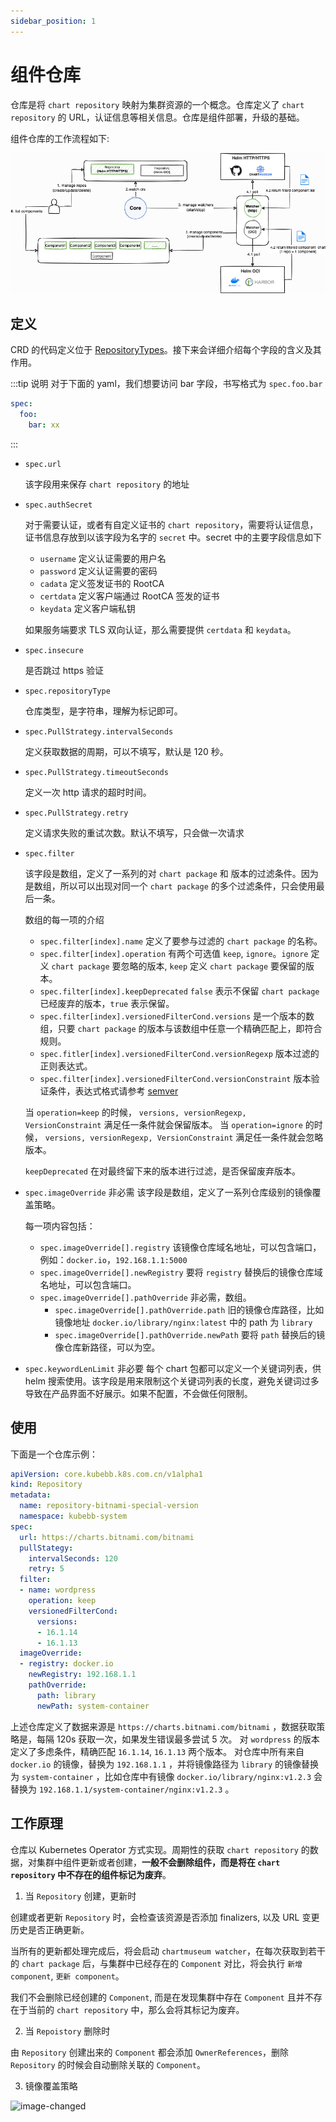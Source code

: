 ```yaml
---
sidebar_position: 1
---
```

# 组件仓库

仓库是将 `chart repository` 映射为集群资源的一个概念。仓库定义了 `chart repository` 的 URL，认证信息等相关信息。仓库是组件部署，升级的基础。

组件仓库的工作流程如下:

![repository_flow](https://raw.githubusercontent.com/kubebb/core/main/assets/repository_flow.drawio.png)

## 定义

CRD 的代码定义位于 [RepositoryTypes](https://github.com/kubebb/core/blob/main/api/v1alpha1/repository_types.go)。接下来会详细介绍每个字段的含义及其作用。

:::tip
说明  对于下面的 yaml，我们想要访问 bar 字段，书写格式为 `spec.foo.bar`

```yaml
spec:
  foo:
    bar: xx
```

:::

- `spec.url`

  该字段用来保存 `chart repository` 的地址
- `spec.authSecret`

  对于需要认证，或者有自定义证书的 `chart repository`，需要将认证信息，证书信息存放到以该字段为名字的 `secret` 中。secret 中的主要字段信息如下

  - `username` 定义认证需要的用户名
  - `password` 定义认证需要的密码
  - `cadata` 定义签发证书的 RootCA
  - `certdata` 定义客户端通过 RootCA 签发的证书
  - `keydata` 定义客户端私钥

  如果服务端要求 TLS 双向认证，那么需要提供 `certdata` 和 `keydata`。
- `spec.insecure`

  是否跳过 https 验证
- `spec.repositoryType`

  仓库类型，是字符串，理解为标记即可。
- `spec.PullStrategy.intervalSeconds`

  定义获取数据的周期，可以不填写，默认是 120 秒。
- `spec.PullStrategy.timeoutSeconds`

  定义一次 http 请求的超时时间。
- `spec.PullStrategy.retry`

  定义请求失败的重试次数。默认不填写，只会做一次请求
- `spec.filter`

  该字段是数组，定义了一系列的对 `chart package` 和 版本的过滤条件。因为是数组，所以可以出现对同一个 `chart package` 的多个过滤条件，只会使用最后一条。

  数组的每一项的介绍

  - `spec.filter[index].name` 定义了要参与过滤的 `chart package` 的名称。
  - `spec.filter[index].operation` 有两个可选值 `keep`, `ignore`。`ignore` 定义 `chart package` 要忽略的版本, `keep` 定义 `chart package` 要保留的版本。
  - `spec.filter[index].keepDeprecated` `false` 表示不保留 `chart package` 已经废弃的版本，`true` 表示保留。
  - `spec.filter[index].versionedFilterCond.versions` 是一个版本的数组，只要 `chart package` 的版本与该数组中任意一个精确匹配上，即符合规则。
  - `spec.fitler[index].versionedFilterCond.versionRegexp` 版本过滤的正则表达式。
  - `spec.filter[index].versionedFilterCond.versionConstraint` 版本验证条件，表达式格式请参考 [semver](https://github.com/Masterminds/semver#semver)

  当 `operation=keep` 的时候，  `versions, versionRegexp, VersionConstraint` 满足任一条件就会保留版本。
  当 `operation=ignore` 的时候，  `versions, versionRegexp, VersionConstraint` 满足任一条件就会忽略版本。

  `keepDeprecated` 在对最终留下来的版本进行过滤，是否保留废弃版本。
- `spec.imageOverride`  非必需
  该字段是数组，定义了一系列仓库级别的镜像覆盖策略。

  每一项内容包括：

  - `spec.imageOverride[].registry` 该镜像仓库域名地址，可以包含端口，例如：`docker.io`，`192.168.1.1:5000`
  - `spec.imageOverride[].newRegistry` 要将 `registry` 替换后的镜像仓库域名地址，可以包含端口。
  - `spec.imageOverride[].pathOverride` 非必需，数组。
    - `spec.imageOverride[].pathOverride.path` 旧的镜像仓库路径，比如镜像地址 `docker.io/library/nginx:latest` 中的 path 为 `library`
    - `spec.imageOverride[].pathOverride.newPath` 要将 `path` 替换后的镜像仓库新路径，可以为空。
- `spec.keywordLenLimit` 非必要
  每个 chart 包都可以定义一个关键词列表，供 helm 搜索使用。该字段是用来限制这个关键词列表的长度，避免关键词过多导致在产品界面不好展示。如果不配置，不会做任何限制。

## 使用

下面是一个仓库示例：

```yaml
apiVersion: core.kubebb.k8s.com.cn/v1alpha1
kind: Repository
metadata:
  name: repository-bitnami-special-version
  namespace: kubebb-system
spec:
  url: https://charts.bitnami.com/bitnami
  pullStategy:
    intervalSeconds: 120
    retry: 5
  filter:
  - name: wordpress
    operation: keep
    versionedFilterCond:
      versions:
      - 16.1.14
      - 16.1.13
  imageOverride:
  - registry: docker.io
    newRegistry: 192.168.1.1
    pathOverride:
      path: library
      newPath: system-container
```

上述仓库定义了数据来源是 `https://charts.bitnami.com/bitnami` ，数据获取策略是，每隔 120s 获取一次，如果发生错误最多尝试 5 次。
对 `wordpress` 的版本定义了多虑条件，精确匹配 `16.1.14`, `16.1.13` 两个版本。
对仓库中所有来自 `docker.io` 的镜像，替换为 `192.168.1.1` ，并将镜像路径为 `library` 的镜像替换为 `system-container` ，比如仓库中有镜像 `docker.io/library/nginx:v1.2.3` 会替换为 `192.168.1.1/system-container/nginx:v1.2.3` 。

## 工作原理

仓库以 Kubernetes Operator 方式实现。周期性的获取 `chart repository` 的数据，对集群中组件更新或者创建，**一般不会删除组件，而是将在 `chart repository` 中不存在的组件标记为废弃**。

1. 当 `Repository` 创建，更新时

创建或者更新 `Repository` 时，会检查该资源是否添加 finalizers, 以及 URL 变更历史是否正确更新。

当所有的更新都处理完成后，将会启动 `chartmuseum watcher`，在每次获取到若干的 `chart package` 后，与集群中已经存在的 `Component` 对比，将会执行 `新增 component`, `更新 component`。

我们不会删除已经创建的 `Component`, 而是在发现集群中存在 `Component` 且并不存在于当前的 `chart repository` 中，那么会将其标记为废弃。

2. 当 `Repoistory` 删除时

由 `Repository` 创建出来的 `Component` 都会添加 `OwnerReferences`，删除 `Repository` 的时候会自动删除关联的 `Component`。

3. 镜像覆盖策略

![image-changed](../images/image-changed.png)
